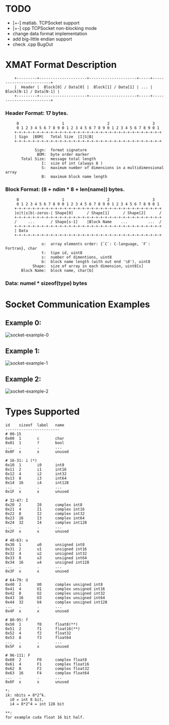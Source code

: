 TODO
====
- [+-] matlab. TCPSocket support
- [+-] cpp TCPSocket non-blocking mode
- change data format implementation
- add big-little endian support
- check .cpp BugOut<file>


# XMAT Format Description
```
    +---------+---------------------+---------------------+-----+-------------------------+
    |  Header |  Block[0] / Data[0] |  Block[1] / Data[1] | ... |  Block[N-1] / Data[N-1] |
    +---------+---------------------+---------------------+-----+-------------------------+
```

### Header Format: 17 bytes.
```
     0                   1                   2                   3
     0 1 2 3 4 5 6 7 8 9 0 1 2 3 4 5 6 7 8 9 0 1 2 3 4 5 6 7 8 9 0 1
    +-+-+-+-+-+-+-+-+-+-+-+-+-+-+-+-+-+-+-+-+-+-+-+-+-+-+-+-+-+-+-+-+
    | Sign  |BOM|   Total Size  |I|S|B|
    +-+-+-+-+-+-+-+-+-+-+-+-+-+-+-+-+-+-+-+-+-+-+-+-+-+-+-+-+-+-+-+-+

             Sign:  format signature
              BOM:  byte order marker
       Total Size:  message total length
                I:  size of int (always 8 )
                S:  maximum number of dimensions in a multidimensional array
                B:  maximum block name length
```

### Block Format: (8 + ndim * 8 + len(name)) bytes.

```
     0                   1                   2                   3
     0 1 2 3 4 5 6 7 8 9 0 1 2 3 4 5 6 7 8 9 0 1 2 3 4 5 6 7 8 9 0 1
    +-+-+-+-+-+-+-+-+-+-+-+-+-+-+-+-+-+-+-+-+-+-+-+-+-+-+-+-+-+-+-+-+
    |o|t|s|b|-zeros-| Shape[0]      / Shape[1]      / Shape[2]      /
    +-+-+-+-+-+-+-+-+-+-+-+-+-+-+-+-+-+-+-+-+-+-+-+-+-+-+-+-+-+-+-+-+
    /     ...       / Shape[s-1]    |Block Name    ...         ...  /
    +-+-+-+-+-+-+-+-+-+-+-+-+-+-+-+-+-+-+-+-+-+-+-+-+-+-+-+-+-+-+-+-+
    | Data
    +-+-+-+-+-+-+-+-+-+-+-+-+-+-+-+-+-+-+-+-+-+-+-+-+-+-+-+-+-+-+-+-+

                o:  array elements order: {`C`: C-language, `F`: Fortran}, char
                t:  tipe id, uint8
                s:  number of dimentions, uint8
                b:  block name length (with out end '\0'), uint8
            Shape:  size of array in each dimension, uint8[s]
       Block Name:  block name, char[b]
```

### Data: numel * sizeof(type) bytes


Socket Communication Examples
==========================
Example 0:
----------
![socket-example-0](/doc/resources/socket-scheme-0.png)

Example 1:
--------------
![socket-example-1](/doc/resources/socket-scheme-1.png)

Example 2:
--------------
![socket-example-2](/doc/resources/socket-scheme-2.png)

# Types Supported

```
id    sizeof  label   name
------------------------
# 00-15
0x00  1       c       char
0x01  1       ?       bool
...   .       .       ...
0x0F  x       x       unused

# 16-31: i (*)
0x10  1       i0      int8
0x11  2       i1      int16
0x12  4       i2      int32
0x13  8       i3      int64
0x14  16      i4      int128
...   .       .       ...
0x1F  x       x       unused

# 32-47: I
0x20  2       I0      complex int8
0x21  4       I1      complex int16
0x22  8       I2      complex int32
0x23  16      I3      complex int64
0x24  32      I4      complex int128
...   .       .       ...
0x2F  x       x       unused

# 48-63: u
0x30  1       u0      unsigned int8
0x31  2       u1      unsigned int16
0x32  4       u2      unsigned int32
0x33  8       u3      unsigned int64
0x34  16      u4      unsigned int128
...   .       .       ...
0x3F  x       x       unused

# 64-79: U
0x40  2       U0      complex unsigned int8
0x41  4       U1      complex unsigned int16
0x42  8       U2      complex unsigned int32
0x43  16      U3      complex unsigned int64
0x44  32      U4      complex unsigned int128
...   .       .       ...
0x4F  x       x       unused

# 80-95: f
0x50  1       f0      float8(**)
0x51  2       f1      float16(**)
0x52  4       f2      float32
0x53  8       f3      float64
...   .       .       ...
0x5F  x       x       unused

# 96-111: F
0x60  2       F0      complex float8
0x61  4       F1      complex float16
0x62  8       F2      complex float32
0x63  16      F4      complex float64
...   .       .       ...
0x6F  x       x       unused

*:
ik: nbits = 8*2^k. 
  i0 = int 8 bit, 
  i4 = 8*2^4 = int 128 bit

**:
for example cuda float 16 bit half.
```